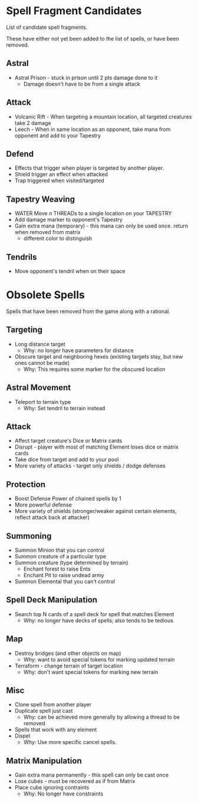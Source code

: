 # Spell Fragment Candidates

List of candidate spell fragments.

These have either not yet
been added to the list of spells, or have been removed.

## Astral

* Astral Prison - stuck in prison until 2 pts damage done to it
	* Damage doesn't have to be from a single attack

## Attack

* Volcanic Rift - When targeting a mountain location, all targeted creatures take 2 damage
* Leech - When in same location as an opponent, take mana from opponent and add to your Tapestry

## Defend

* Effects that trigger when player is targeted by another player.
* Shield trigger an effect when attacked
* Trap triggered when visited/targeted

## Tapestry Weaving

* WATER Move _n_ THREADs to a single location on your TAPESTRY
* Add damage marker to opponent's Tapestry
* Gain extra mana (temporary) - this mana can only be used once. return when removed from matrix
	* different color to distinguish

## Tendrils

* Move opponent's tendril when on their space

# Obsolete Spells

Spells that have been removed from the game along with a rational.

## Targeting

* Long distance target
	* Why: no longer have parameters for distance
* Obscure target and neighboring hexes (existing targets stay, but new ones cannot be made)
	* Why: This requires some marker for the obscured location

## Astral Movement

* Teleport to terrain type
	* Why: Set tendril to terrain instead

## Attack

* Affect target creature's Dice or Matrix cards
* Disrupt - player with most of matching Element loses dice or matrix cards
* Take dice from target and add to your pool
* More variety of attacks - target only shields / dodge defenses

## Protection

* Boost Defense Power of chained spells by 1
* More powerful defense
* More variety of shields (stronger/weaker against certain elements, reflect attack back at attacker)

## Summoning

* Summon Minion that you can control
* Summon creature of a particular type
* Summon creature (type determined by terrain)
	* Enchant forest to raise Ents
	* Enchant Pit to raise undead army
* Summon Elemental that you can't control

## Spell Deck Manipulation

* Search top N cards of a spell deck for spell that matches Element
	* Why: no longer have decks of spells; also tends to be tedious

## Map

* Destroy bridges (and other objects on map)
	* Why: want to avoid special tokens for marking updated terrain
* Terraform - change terrain of target location
	* Why: don't want special tokens for marking new terrain

## Misc

* Clone spell from another player
* Duplicate spell just cast
	* Why: can be achieved more generally by allowing a thread to be removed
* Spells that work with any element
* Dispel
	* Why: Use more specific cancel spells.

## Matrix Manipulation

* Gain extra mana permanently - this spell can only be cast once
* Lose cubes - must be recovered as if from Matrix
* Place cube ignoring contraints
	* Why: No longer have constraints

